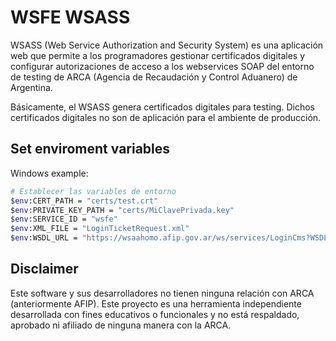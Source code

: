 # WSFE WSASS

WSASS (Web Service Authorization and Security System) es una aplicación web que permite a los programadores gestionar certificados digitales y configurar autorizaciones de acceso a los webservices SOAP del entorno de testing de ARCA (Agencia de Recaudación y Control Aduanero) de Argentina.

Básicamente, el WSASS genera certificados digitales para testing. Dichos certificados digitales no son de aplicación para el ambiente de producción.

## Set enviroment variables

Windows example:

```bash
# Establecer las variables de entorno
$env:CERT_PATH = "certs/test.crt"
$env:PRIVATE_KEY_PATH = "certs/MiClavePrivada.key"
$env:SERVICE_ID = "wsfe"
$env:XML_FILE = "LoginTicketRequest.xml"
$env:WSDL_URL = "https://wsaahomo.afip.gov.ar/ws/services/LoginCms?WSDL"
```

## Disclaimer

Este software y sus desarrolladores no tienen ninguna relación con ARCA (anteriormente AFIP). Este proyecto es una herramienta independiente desarrollada con fines educativos o funcionales y no está respaldado, aprobado ni afiliado de ninguna manera con la ARCA.
